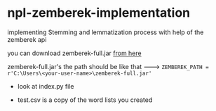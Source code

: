 # npl-zemberek-implementation
implementing Stemming and lemmatization process with help of the zemberek api



you can download zemberek-full.jar [from here](https://www.kaggle.com/egebasturk1/zemberek)


zemberek-full.jar's the path should be like that  ---> `ZEMBEREK_PATH = r'C:\Users\<your-user-name>\zemberek-full.jar'`


- look at index.py file



- test.csv is a copy of the word lists you created
